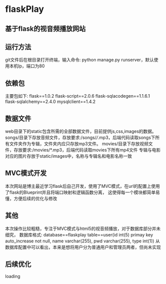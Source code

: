 # flaskPlay
基于flask的视音频播放网站
------
## 运行方法
git文件后在根目录打开终端，输入命令: python manage.py runserver，默认使用本机Ip，端口为80
## 依赖包
主要包如下:
flask==1.0.2
flask-script==2.0.6
flask-sqlacodegen==1.1.6.1
flask-sqlalchemy==2.4.0
mysqlclient==1.4.2
## 数据文件
web目录下的static包含所需的全部数据文件，目前提供js,css,images的数据。
songs/目录下存放音频文件，存放要求:/songs/*/*.mp3，后端代码读取songs下所有文件夹作为专辑，文件夹内应只存放mp3文件。
movies/目录下存放视频文件，存放要求:/movies/*.mp3，后端代码读取movies下所有mp4文件
专辑与电影对应的图片存放于static/images中，名称与专辑名和电影名称一致
## MVC模式开发
本次网站是博主最近学习flask后自己开发，使用了MVC模式，在url的配置上使用了flask的Blueprint并且将端口映射和逻辑函数分离，
这使得每一个模块都简单易懂，方便后续的优化与修改
## 其他
本次操作比较粗糙，专注于MVC模式与html5的视音频播放，对于数据库部分并未细究，
数据库格式:
database==flaskplay
table==user(id int(5) primay key auto_increase not null, name varchar(255), pwd varchar(255), type int(1))
从数据库配置中可以看出，本来是想将用户分为普通用户和管理员两者，但尚未实现
## 后续优化
loading
